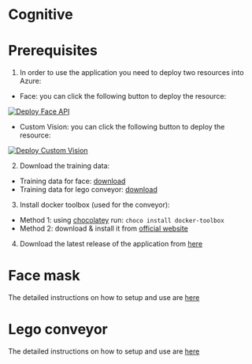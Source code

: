 # Cognitive
<!--
[![Build Status](https://dev.azure.com/gabrielbarbu/cognitive/_apis/build/status/cognitive-build)](https://dev.azure.com/gabrielbarbu/cognitive/_build/latest?definitionId=5) [![Deployment Status](https://vsrm.dev.azure.com/gabrielbarbu/_apis/public/Release/badge/b933a5cd-75d3-4b38-b8f3-980b47ee5084/3/3)](https://github.com/bibistroc/cognitive/releases)-->

# Prerequisites
1. In order to use the application you need to deploy two resources into Azure:
- Face: you can click the following button to deploy the resource:

[![Deploy Face API](https://azuredeploy.net/deploybutton.png)](https://portal.azure.com/#create/Microsoft.Template/uri/https%3A%2F%2Fraw.githubusercontent.com%2Fbibistroc%2Fcognitive%2Fmaster%2Fazure%2Ffaceapi.azuredeploy.json)

- Custom Vision: you can click the following button to deploy the resource:

[![Deploy Custom Vision](https://azuredeploy.net/deploybutton.png)](https://portal.azure.com/#create/Microsoft.Template/uri/https%3A%2F%2Fraw.githubusercontent.com%2Fbibistroc%2Fcognitive%2Fmaster%2Fazure%2Fcustomvision.azuredeploy.json)

2. Download the training data:
- Training data for face: [download](https://github.com/bibistroc/cognitive/blob/master/assets/face-mask/training-data.zip?raw=true)
- Training data for lego conveyor: [download](https://github.com/bibistroc/cognitive/blob/master/assets/lego-conveyor/training-data.zip?raw=true)
3. Install docker toolbox (used for the conveyor):
- Method 1: using [chocolatey](https://chocolatey.org) run: `choco install docker-toolbox `
- Method 2: download & install it from [official website](https://docs.docker.com/toolbox/toolbox_install_windows/)
4. Download the latest release of the application from [here](https://github.com/bibistroc/cognitive/releases/latest)

# Face mask
The detailed instructions on how to setup and use are [here](./FACEAPI.md)

# Lego conveyor
The detailed instructions on how to setup and use are [here](./LEGOCONVEYOR.md)